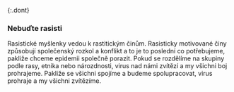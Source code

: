 {:.dont} 
### Nebuďte rasisti

Rasistické myšlenky vedou k rastitickým činům. Rasisticky motivované činy způsobují společenský rozkol a konflikt a to je to poslední co potřebujeme, pakliže chceme epidemii společně porazit. Pokud se rozdělíme na skupiny podle rasy, etnika nebo nározdnosti, virus nad námi zvítězí a my všichni boj prohrajeme. Pakliže se všichni spojíme a budeme spolupracovat, virus prohraje a my všichni zvítězíme.
